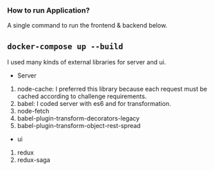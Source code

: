 ### How to run Application? ###

A single command to run the frontend & backend below.

 `docker-compose up --build`
-
I used many kinds of external libraries for server and ui.

* Server
1. node-cache: I preferred this library because each request must be cached according to challenge requirements.
2. babel: I coded server with es6 and for transformation.
3. node-fetch 
4. babel-plugin-transform-decorators-legacy
5. babel-plugin-transform-object-rest-spread

* ui
1. redux
2. redux-saga
